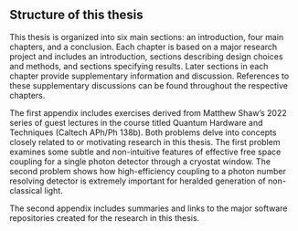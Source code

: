 ## Structure of this thesis

This thesis is organized into six main sections: an introduction, four main chapters, and a conclusion. Each chapter is based on a major research project and includes an introduction, sections describing design choices and methods, and sections specifying results. Later sections in each chapter provide supplementary information and discussion. References to these supplementary discussions can be found throughout the respective chapters.

The first appendix includes exercises derived from Matthew Shaw’s 2022 series of guest lectures in the course titled Quantum Hardware and Techniques (Caltech APh/Ph 138b). Both problems delve into concepts closely related to or motivating research in this thesis. The first problem examines some subtle and non-intuitive features of effective free space coupling for a single photon detector through a cryostat window. The second problem shows how high-efficiency coupling to a photon number resolving detector is extremely important for heralded generation of non-classical light.

The second appendix includes summaries and links to the major software repositories created for the research in this thesis.
